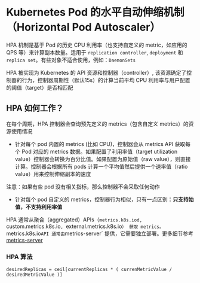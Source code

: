 # Kubernetes Pod 的水平自动伸缩机制（Horizontal Pod Autoscaler）

HPA 机制是基于 Pod 的历史 CPU 利用率（也支持自定义的 metric，如应用的 QPS 等）来计算副本数量。适用于 `replication controller`, `deployment` 和 `replica set`。有些对象不适合使用，例如：`DaemonSets`

HPA 被实现为 Kubernetes 的 API 资源和控制器（controller）, 该资源确定了控制器的行为，控制器周期性（默认15s）的计算当前平均 CPU 利用率与用户配置的阈值（target）是否相匹配

## HPA 如何工作？

在每个周期，HPA 控制器会查询预先定义的 metrics（包含自定义 metrics）的资源使用情况
- 针对每个 pod 内置的 metrics (比如 CPU)，控制器会从 metrics API 获取每个 Pod
  对应的 metrics 数据。如果配置了利用率值（target utilization value）控制器会转换为百分比值。如果配置为原始值（raw value），则直接计算。控制器会根据所有
  pods 计算一个平均值然后提供一个速率值（ratio value）用来控制伸缩副本的速度

注意：如果有些 pod 没有相关指标，那么控制器不会采取任何动作
- 针对每个 pod 自定义的 metrics，控制器行为相似，只有一点区别：**只支持始值，不支持利用率值**

HPA 通常从聚合（aggregated）APIs（`metrics.k8s.iod, `custom.metrics.k8s.io`, `external.metrics.k8s.io`） 获取 metrics。`metrics.k8s.io` API 通常由
`metrics-server` 提供，它需要独立部署。更多细节参考 [metrics-server](https://kubernetes.io/docs/tasks/debug-application-cluster/resource-metrics-pipeline/#metrics-server)


### HPA 算法

```
desiredReplicas = ceil[currentReplicas * ( currenMetricValue / desiredMetricValue )]
```
